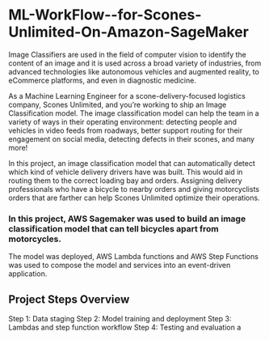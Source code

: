 # ML-WorkFlow--for-Scones-Unlimited-On-Amazon-SageMaker

Image Classifiers are used in the field of computer vision to identify the content of an image and it is used across a broad variety of industries, from advanced technologies like autonomous vehicles and augmented reality, to eCommerce platforms, and even in diagnostic medicine.

As a Machine Learning Engineer for a scone-delivery-focused logistics company, Scones Unlimited, and you’re working to ship an Image Classification model. The image classification model can help the team in a variety of ways in their operating environment: detecting people and vehicles in video feeds from roadways, better support routing for their engagement on social media, detecting defects in their scones, and many more!

In this project, an image classification model that can automatically detect which kind of vehicle delivery drivers have was built. This would aid in routing them to the correct loading bay and orders. Assigning delivery professionals who have a bicycle to nearby orders and giving motorcyclists orders that are farther can help Scones Unlimited optimize their operations.

### In this project, AWS Sagemaker was used to build an image classification model that can tell bicycles apart from motorcycles. 
The model was deployed, 
AWS Lambda functions and AWS Step Functions was used to compose the model and services into an event-driven application. 

## Project Steps Overview
Step 1: Data staging
Step 2: Model training and deployment
Step 3: Lambdas and step function workflow
Step 4: Testing and evaluation
a
